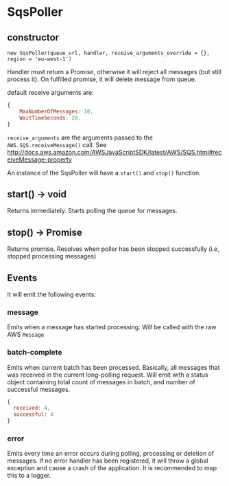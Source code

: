 # SqsPoller

## constructor

`new SqsPoller(queue_url, handler, receive_arguments_override = {}, region = 'eu-west-1')`

Handler must return a Promise, otherwise it will reject all messages 
(but still process it). On fulfilled promise, it will delete message 
from queue.

default receive arguments are:

```javascript
{
    MaxNumberOfMessages: 10,
    WaitTimeSeconds: 20,
}
```

`receive_arguments` are the arguments passed to the `AWS.SQS.receiveMessage()` call. See http://docs.aws.amazon.com/AWSJavaScriptSDK/latest/AWS/SQS.html#receiveMessage-property
 
An instance of the SqsPoller will have a `start()` and `stop()` function. 

## start() -> void

Returns immediately. Starts polling the queue for messages.

## stop() -> Promise

Returns promise. Resolves when poller has been stopped successfully 
(i.e, stopped processing messages)

## Events
It will emit the following events:

### message

Emits when a message has started processing. Will be called with the raw 
AWS `Message`

### batch-complete

Emits when current batch has been processed. Basically, all messages 
that was received in the current long-polling request. Will emit with a 
status object containing total count of messages in batch, and number of 
successful messages.

```javascript
{
  received: 4,
  successful: 4
}
```

### error

Emits every time an error occurs during polling, processing or deletion 
of messages. If no error handler has been registered, it will throw a 
global exception and cause a crash of the application. It is recommended 
to map this to a logger.
